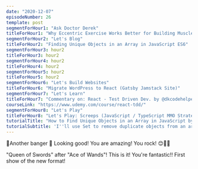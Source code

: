 ```yaml
---
date: "2020-12-07"
episodeNumber: 26
template: post
segmentForHour1: "Ask Doctor Derek"
titleForHour1: "Why Eccentric Exercise Works Better for Building Muscle"
segmentForHour2: "Let's Blog"
titleForHour2: "Finding Unique Objects in an Array in JavaScript ES6"
segmentForHour3: hour2
titleForHour3: hour2
segmentForHour4: hour2
titleForHour4: hour2
segmentForHour5: hour2
titleForHour5: hour2
segmentForHour6: "Let's Build Websites"
titleForHour6: "Migrate WordPress to React (Gatsby Jamstack Site)"
segmentForHour7: "Let's Learn"
titleForHour7: "Commentary on: React - Test Driven Dev. by @dkcodehelper"
courseLink: "https://www.udemy.com/course/react-tdd/"
segmentForHour8: "Let's Play"
titleForHour8: "Let's Play: Screeps (JavaScript / TypeScript MMO Strategy)"
tutorialTitle: "How to Find Unique Objects in an Array in JavaScript by Object Reference or Key-Value Pairs"
tutorialSubtitle: 'I''ll use Set to remove duplicate objects from an array by "object reference" - meaning removing objects if they have been added to an array multiple times. Then, I''ll find objects by looking at key-value pairs to compare their contents.'
---
```


🌟Another banger 🌟 Looking good! You are amazing! You rock! 😊👏🙌

"Queen of Swords" after "Ace of Wands"! This is it! You're fantastic!! First show of the new format!
